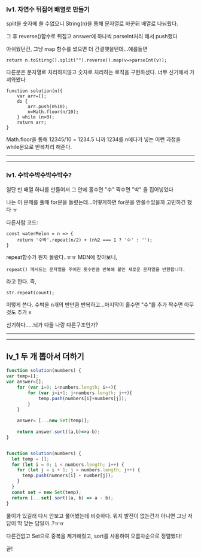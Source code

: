 ### lv1. 자연수 뒤집어 배열로 만들기

split을 숫자에 쓸 수없으니 String(n)을 통해 문자열로 바꾼뒤 배열로 나눠줬다.

그 후 reverse()함수로 뒤집고 answer에 하나씩 parseInt처리 해서 push했다

아쉬웠던건, 그냥 map 함수를 썼으면 더 간결햇을텐데...예를들면

```
return n.toStirng().split("").reverse().map(v=>parseInt(v));
```

다른분은 문자열로 처리하지않고 숫자로 처리하는 로직을 구현하셨다. 너무 신기해서 가져와봤다

```
function solution(n){
    var arr=[];
    do {
        arr.push(n%10);
        n=Math.floor(n/10);
    } while (n>0);
    return arr;
}
```

Math.floor을 통해 12345/10 = 1234.5 니까 1234를 n에다가 넣는 이런 과정을 while문으로 반복처리 해준다.

---

---

### lv1. 수박수박수박수박수?

일단 빈 배열 하나를 만들어서 그 안에 홀수면 "수" 짝수면 "박" 을 집어넣었다

나는 이 문제를 풀때 for문을 돌렸는데...어떻게하면 for문을 안쓸수있을까 고민하긴 했다 ㅠ

다른사람 코드:

```
const waterMelon = n => {
    return '수박'.repeat(n/2) + (n%2 === 1 ? '수' : '');
}
```

repeat함수가 뭔지 몰랐다..ㅠㅠ MDN에 찾아보니,

`repeat() 메서드는 문자열을 주어진 횟수만큼 반복해 붙인 새로운 문자열을 반환합니다.`

라고 한다. 즉,

```
str.repeat(count);
```

이렇게 쓴다.
수박을 n개의 반만큼 반복하고...마지막이 홀수면 "수"를 추가 짝수면 아무것도 추가 x

신기하다.....뇌가 다들 나랑 다른구조인가?

---

---

## lv_1 두 개 뽑아서 더하기

```javascript
function solution(numbers) {
var temp=[];
var answer=[];
    for (var i=0; i<numbers.length; i++){
        for (var j=i+1; j<numbers.length; j++){
            temp.push(numbers[i]+numbers[j]);
        }
    }
    
    answer= [...new Set(temp)];
    
    return answer.sort((a,b)=>a-b);
}


function solution(numbers) {
  let temp = [];
  for (let i = 0; i < numbers.length; i++) {
    for (let j = i + 1; j < numbers.length; j++) {
      temp.push(numners[i] + number[j]);
    }
  }
  const set = new Set(temp);
  return [...set].sort((a, b) => a - b);
}
```

풀이가 있길래 다시 안보고 풀어봤는데 비슷하다. 뭐지 발전이 없는건가 아니면 그냥 저 답이 딱 맞는 답일까..?ㅠㅠ

다른건없고 Set으로 중복을 제거해줬고, sort를 사용하여 오름차순으로 정렬했다!

끝!